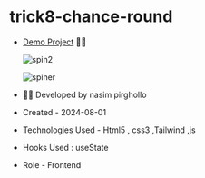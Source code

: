 # trick8-chance-round

- [Demo Project](https://nasim1380p.github.io/trick8-chance-round/) 👩‍💻


  ![spin2](https://github.com/Nasim1380p/trick8-chance-round/assets/155636802/2d892d9d-358a-4433-a6c4-db4547821919)

  
  ![spiner](https://github.com/Nasim1380p/trick8-chance-round/assets/155636802/64efb9c7-13c9-4c24-b463-97c0d9ddbb36)

- 👩‍🎓 Developed by nasim pirghollo

- Created - 2024-08-01

- Technologies Used - Html5 , css3 ,Tailwind ,js 

- Hooks Used : useState 

- Role - Frontend
